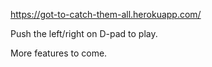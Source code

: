 https://got-to-catch-them-all.herokuapp.com/

Push the left/right on D-pad to play.

More features to come. 
